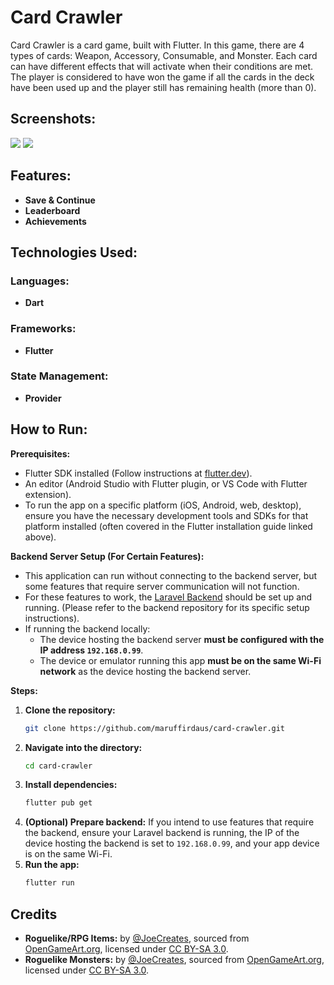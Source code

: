 # Card Crawler

Card Crawler is a card game, built with Flutter. In this game, there are 4 types of cards: Weapon, Accessory, Consumable, and Monster. Each card can have different effects that will activate when their conditions are met. The player is considered to have won the game if all the cards in the deck have been used up and the player still has remaining health (more than 0).

## Screenshots:

<img src="https://github.com/user-attachments/assets/bb087549-2d71-4090-bc20-77ae6fc8b341">
<img src="https://github.com/user-attachments/assets/e39b031a-f69a-4fce-8e7a-7b7d705fc8ff">

## Features:

* **Save & Continue**
* **Leaderboard**
* **Achievements**

## Technologies Used:

### Languages:
* **Dart**

### Frameworks:
* **Flutter**

### State Management:
* **Provider**

## How to Run:

**Prerequisites:**

* Flutter SDK installed (Follow instructions at [flutter.dev](https://docs.flutter.dev/get-started/install)).
* An editor (Android Studio with Flutter plugin, or VS Code with Flutter extension).
* To run the app on a specific platform (iOS, Android, web, desktop), ensure you have the necessary development tools and SDKs for that platform installed (often covered in the Flutter installation guide linked above).

**Backend Server Setup (For Certain Features):**

* This application can run without connecting to the backend server, but some features that require server communication will not function.
* For these features to work, the [Laravel Backend](https://github.com/Rubricate12/API_cardcrawler) should be set up and running. (Please refer to the backend repository for its specific setup instructions).
* If running the backend locally:
    * The device hosting the backend server **must be configured with the IP address `192.168.0.99`**.
    * The device or emulator running this app **must be on the same Wi-Fi network** as the device hosting the backend server.

**Steps:**

1.  **Clone the repository:**
    ```bash
    git clone https://github.com/maruffirdaus/card-crawler.git
    ```
2.  **Navigate into the directory:**
    ```bash
    cd card-crawler
    ```
3.  **Install dependencies:**
    ```bash
    flutter pub get
    ```
4.  **(Optional) Prepare backend:** If you intend to use features that require the backend, ensure your Laravel backend is running, the IP of the device hosting the backend is set to `192.168.0.99`, and your app device is on the same Wi-Fi.
5.  **Run the app:**
    ```bash
    flutter run
    ```

## Credits

* **Roguelike/RPG Items:** by [@JoeCreates](https://x.com/JoeCreates), sourced from [OpenGameArt.org](https://opengameart.org/content/roguelikerpg-items), licensed under [CC BY-SA 3.0](https://creativecommons.org/licenses/by-sa/3.0/).
* **Roguelike Monsters:** by [@JoeCreates](https://x.com/JoeCreates), sourced from [OpenGameArt.org](https://opengameart.org/content/roguelike-monsters), licensed under [CC BY-SA 3.0](https://creativecommons.org/licenses/by-sa/3.0/).
